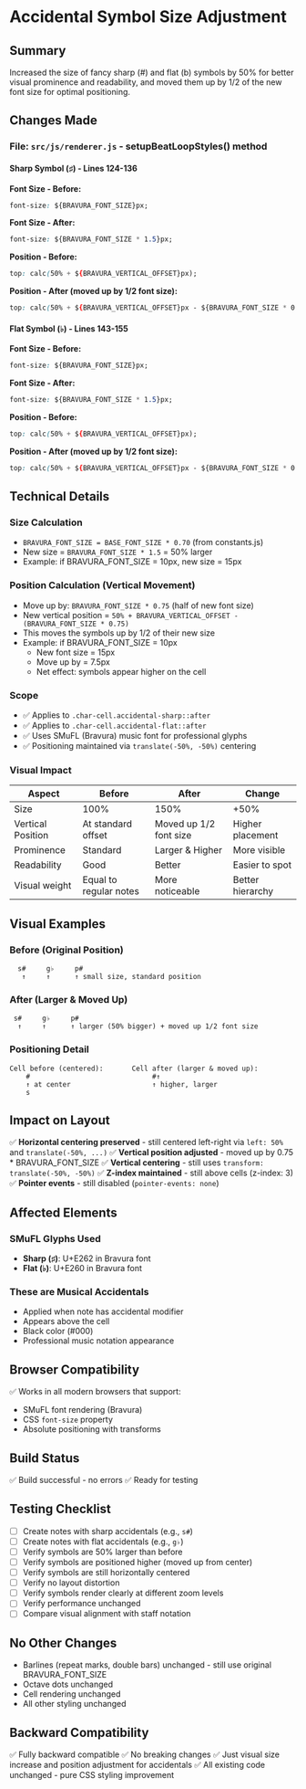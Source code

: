 # Accidental Symbol Size Adjustment

## Summary
Increased the size of fancy sharp (#) and flat (b) symbols by 50% for better visual prominence and readability, and moved them up by 1/2 of the new font size for optimal positioning.

## Changes Made

### File: `src/js/renderer.js` - setupBeatLoopStyles() method

#### Sharp Symbol (♯) - Lines 124-136
**Font Size - Before:**
```css
font-size: ${BRAVURA_FONT_SIZE}px;
```

**Font Size - After:**
```css
font-size: ${BRAVURA_FONT_SIZE * 1.5}px;
```

**Position - Before:**
```css
top: calc(50% + ${BRAVURA_VERTICAL_OFFSET}px);
```

**Position - After (moved up by 1/2 font size):**
```css
top: calc(50% + ${BRAVURA_VERTICAL_OFFSET}px - ${BRAVURA_FONT_SIZE * 0.75}px);
```

#### Flat Symbol (♭) - Lines 143-155
**Font Size - Before:**
```css
font-size: ${BRAVURA_FONT_SIZE}px;
```

**Font Size - After:**
```css
font-size: ${BRAVURA_FONT_SIZE * 1.5}px;
```

**Position - Before:**
```css
top: calc(50% + ${BRAVURA_VERTICAL_OFFSET}px);
```

**Position - After (moved up by 1/2 font size):**
```css
top: calc(50% + ${BRAVURA_VERTICAL_OFFSET}px - ${BRAVURA_FONT_SIZE * 0.75}px);
```

## Technical Details

### Size Calculation
- `BRAVURA_FONT_SIZE = BASE_FONT_SIZE * 0.70` (from constants.js)
- New size = `BRAVURA_FONT_SIZE * 1.5` = 50% larger
- Example: if BRAVURA_FONT_SIZE = 10px, new size = 15px

### Position Calculation (Vertical Movement)
- Move up by: `BRAVURA_FONT_SIZE * 0.75` (half of new font size)
- New vertical position = `50% + BRAVURA_VERTICAL_OFFSET - (BRAVURA_FONT_SIZE * 0.75)`
- This moves the symbols up by 1/2 of their new size
- Example: if BRAVURA_FONT_SIZE = 10px
  - New font size = 15px
  - Move up by = 7.5px
  - Net effect: symbols appear higher on the cell

### Scope
- ✅ Applies to `.char-cell.accidental-sharp::after`
- ✅ Applies to `.char-cell.accidental-flat::after`
- ✅ Uses SMuFL (Bravura) music font for professional glyphs
- ✅ Positioning maintained via `translate(-50%, -50%)` centering

### Visual Impact
| Aspect | Before | After | Change |
|--------|--------|-------|--------|
| Size | 100% | 150% | +50% |
| Vertical Position | At standard offset | Moved up 1/2 font size | Higher placement |
| Prominence | Standard | Larger & Higher | More visible |
| Readability | Good | Better | Easier to spot |
| Visual weight | Equal to regular notes | More noticeable | Better hierarchy |

## Visual Examples

### Before (Original Position)
```
  s#     g♭     p#
   ↑     ↑      ↑ small size, standard position
```

### After (Larger & Moved Up)
```
 s#     g♭     p#
  ↑     ↑      ↑ larger (50% bigger) + moved up 1/2 font size
```

### Positioning Detail
```
Cell before (centered):       Cell after (larger & moved up):
    #                              #↑
    ↑ at center                    ↑ higher, larger
    s
```

## Impact on Layout

✅ **Horizontal centering preserved** - still centered left-right via `left: 50%` and `translate(-50%, ...)`
✅ **Vertical position adjusted** - moved up by 0.75 * BRAVURA_FONT_SIZE
✅ **Vertical centering** - still uses `transform: translate(-50%, -50%)`
✅ **Z-index maintained** - still above cells (z-index: 3)
✅ **Pointer events** - still disabled (`pointer-events: none`)

## Affected Elements

### SMuFL Glyphs Used
- **Sharp (♯)**: U+E262 in Bravura font
- **Flat (♭)**: U+E260 in Bravura font

### These are Musical Accidentals
- Applied when note has accidental modifier
- Appears above the cell
- Black color (#000)
- Professional music notation appearance

## Browser Compatibility

✅ Works in all modern browsers that support:
- SMuFL font rendering (Bravura)
- CSS `font-size` property
- Absolute positioning with transforms

## Build Status
✅ Build successful - no errors
✅ Ready for testing

## Testing Checklist

- [ ] Create notes with sharp accidentals (e.g., `s#`)
- [ ] Create notes with flat accidentals (e.g., `g♭`)
- [ ] Verify symbols are 50% larger than before
- [ ] Verify symbols are positioned higher (moved up from center)
- [ ] Verify symbols are still horizontally centered
- [ ] Verify no layout distortion
- [ ] Verify symbols render clearly at different zoom levels
- [ ] Verify performance unchanged
- [ ] Compare visual alignment with staff notation

## No Other Changes
- Barlines (repeat marks, double bars) unchanged - still use original BRAVURA_FONT_SIZE
- Octave dots unchanged
- Cell rendering unchanged
- All other styling unchanged

## Backward Compatibility
✅ Fully backward compatible
✅ No breaking changes
✅ Just visual size increase and position adjustment for accidentals
✅ All existing code unchanged - pure CSS styling improvement
